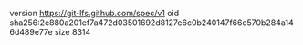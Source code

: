 version https://git-lfs.github.com/spec/v1
oid sha256:2e880a201ef7a472d03501692d8127e6c0b240147f66c570b284a146d489e77e
size 8314
